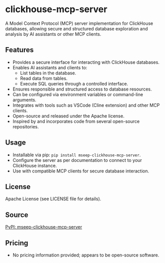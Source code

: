 # clickhouse-mcp-server

A Model Context Protocol (MCP) server implementation for ClickHouse databases, allowing secure and structured database exploration and analysis by AI assistants or other MCP clients.

## Features
- Provides a secure interface for interacting with ClickHouse databases.
- Enables AI assistants and clients to:
  - List tables in the database.
  - Read data from tables.
  - Execute SQL queries through a controlled interface.
- Ensures responsible and structured access to database resources.
- Can be configured via environment variables or command-line arguments.
- Integrates with tools such as VSCode (Cline extension) and other MCP clients.
- Open-source and released under the Apache license.
- Inspired by and incorporates code from several open-source repositories.

## Usage
- Installable via pip: `pip install mseep-clickhouse-mcp-server`.
- Configure the server as per documentation to connect to your ClickHouse instance.
- Use with compatible MCP clients for secure database interaction.

## License
Apache License (see LICENSE file for details).

## Source
[PyPI: mseep-clickhouse-mcp-server](https://pypi.org/project/mseep-clickhouse-mcp-server/)

## Pricing
- No pricing information provided; appears to be open-source software.